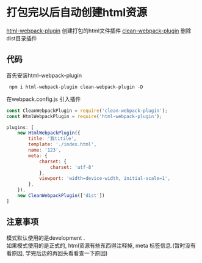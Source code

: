 # 打包完以后自动创建html资源

[html-webpack-plugin](https://www.npmjs.com/package/html-webpack-plugin) 创建打包的html文件插件
[clean-webpack-plugin](https://www.npmjs.com/package/clean-webpack-plugin) 删除dist目录插件

## 代码

首先安装html-webpack-plugin

``` base
 npm i html-webpack-plugin clean-webpack-plugin -D
```

在webpack.config.js 引入插件

``` js
const CleanWebpackPlugin = require('clean-webpack-plugin');
const HtmlWebpackPlugin = require('html-webpack-plugin');

plugins: [
    new HtmlWebpackPlugin({
        title: '我titile',
        template: './index.html',
        name: '123',
        meta: {
            charset: {
                charset: 'utf-8'
            },
            viewport: 'width=device-width, initial-scale=1',
        },
    }),
    new CleanWebpackPlugin(['dist'])
]
```

## 注意事项

模式默认使用的是development .  
如果模式使用的是正式的, html资源有些东西得注释掉, meta 标签信息.(暂时没有看原因, 学完后边的再回头看看查一下原因)
